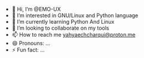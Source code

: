 - 👋 Hi, I’m @EMO-UX
- 👀 I’m interested in GNU/Linux and  Python language
- 🌱 I’m currently learning Python And Linux
- 💞️ I’m looking to collaborate on my tools
- 📫 How to reach me yahyaechcharqui@proton.me
- 😄 Pronouns: ...
- ⚡ Fun fact: ...

<!---
EMO-UX/EMO-UX is a ✨ special ✨ repository because its `README.md` (this file) appears on your GitHub profile.
You can click the Preview link to take a look at your changes.
--->
